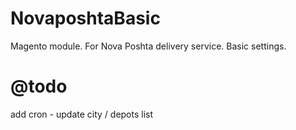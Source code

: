 # NovaposhtaBasic
Magento module. For Nova Poshta delivery service. Basic settings.

# @todo
add cron - update city / depots list

